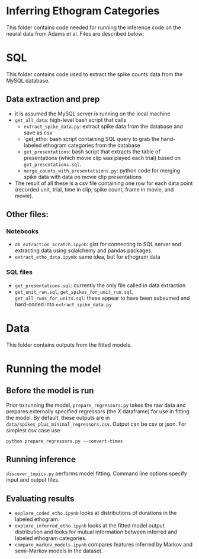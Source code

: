 # Inferring Ethogram Categories
This folder contains code needed for running the inference code on the neural data from Adams et al. Files are described below:

# SQL
This folder contains code used to extract the spike counts data from the MySQL database.

## Data extraction and prep
- it is assumed the MySQL server is running on the local machine
- `get_all_data`: high-level bash script that calls
    - `extract_spike_data.py`: extract spike data from the database and save as csv
    - `get_etho: bash script containing SQL query to grab the hand-labeled ethogram categories from the database
    - `get_presentations`: bash script that extracts the table of presentations (which movie clip was played each trial) based on `get_presentations.sql`.
    - `merge_counts_with_presentatsions.py`: python code for merging spike data with data on movie clip presentations
- The result of all these is a csv file containing one row for each data point (recorded unit, trial, time in clip, spike count, frame in movie, and movie).

## Other files:

### Notebooks
- `db_extraction_scratch.ipynb`: gist for connecting to SQL server and extracting data using sqlalchemy and pandas packages.
-  `extract_etho_data.ipynb`: same idea, but for ethogram data

### SQL files
- `get_presentations.sql`: currently the only file called in data extraction
- `get_unit_run.sql`, `get_spikes_for_unit_run.sql`, `get_all_runs_for_units.sql`: these appear to have been subsumed and hard-coded into `extract_spike_data.py`

# Data
This folder contains outputs from the fitted models.

# Running the model

## Before the model is run
Prior to running the model, `prepare_regressors.py` takes the raw data and prepares externally specified regressors (the $X$ dataframe) for use in fitting the model. By default, these outputs are in `data/spikes_plus_minimal_regressors.csv`. Output can be csv or json. For simplest csv case use
```
python prepare_regressors.py --convert-times
```

## Running inference
`discover_topics.py` performs model fitting. Command line options specify input and output files.

## Evaluating results
- `explore_coded_etho.ipynb` looks at distributions of durations in the labeled ethogram.
- `explore_inferred_etho.ipynb` looks at the fitted model output distribution and looks for mutual information between inferred and labeled ethogram categories.
- `compare_markov_models.ipynb` compares features inferred by Markov and semi-Markov models in the dataset.